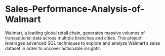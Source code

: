 # Sales-Performance-Analysis-of-Walmart
Walmart, a leading global retail chain, generates massive volumes of transactional data across multiple branches and cities. This project leverages advanced SQL techniques to explore and analyze Walmart’s sales dataset in order to uncover actionable insights.

